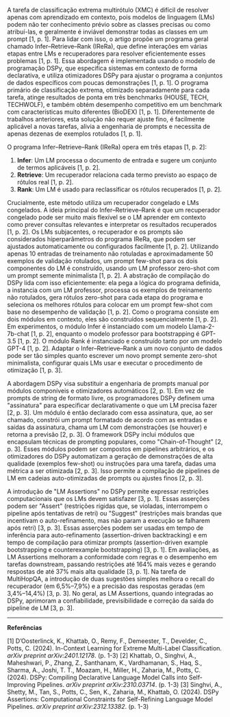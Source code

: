 A tarefa de classificação extrema multirótulo (XMC) é difícil de resolver apenas com aprendizado em contexto, pois modelos de linguagem (LMs) podem não ter conhecimento prévio sobre as classes precisas ou como atribuí-las, e geralmente é inviável demonstrar todas as classes em um prompt [1, p. 1]. Para lidar com isso, o artigo propõe um programa geral chamado Infer–Retrieve–Rank (IReRa), que define interações em várias etapas entre LMs e recuperadores para resolver eficientemente esses problemas [1, p. 1]. Essa abordagem é implementada usando o modelo de programação DSPy, que especifica sistemas em contexto de forma declarativa, e utiliza otimizadores DSPy para ajustar o programa a conjuntos de dados específicos com poucas demonstrações [1, p. 1]. O programa primário de classificação extrema, otimizado separadamente para cada tarefa, atinge resultados de ponta em três benchmarks (HOUSE, TECH, TECHWOLF), e também obtém desempenho competitivo em um benchmark com características muito diferentes (BioDEX) [1, p. 1]. Diferentemente de trabalhos anteriores, esta solução não requer ajuste fino, é facilmente aplicável a novas tarefas, alivia a engenharia de prompts e necessita de apenas dezenas de exemplos rotulados [1, p. 1].

O programa Infer–Retrieve–Rank (IReRa) opera em três etapas [1, p. 2]:
1.  **Infer**: Um LM processa o documento de entrada e sugere um conjunto de termos aplicáveis [1, p. 2].
2.  **Retrieve**: Um recuperador relaciona cada termo previsto ao espaço de rótulos real [1, p. 2].
3.  **Rank**: Um LM é usado para reclassificar os rótulos recuperados [1, p. 2].

Crucialmente, este método utiliza um recuperador congelado e LMs congelados. A ideia principal do Infer–Retrieve–Rank é que um recuperador congelado pode ser muito mais flexível se o LM aprender em contexto como prever consultas relevantes e interpretar os resultados recuperados [1, p. 2]. Os LMs subjacentes, o recuperador e os prompts são considerados hiperparâmetros do programa IReRa, que podem ser ajustados automaticamente ou configurados facilmente [1, p. 2]. Utilizando apenas 10 entradas de treinamento não rotuladas e aproximadamente 50 exemplos de validação rotulados, um prompt few-shot para os dois componentes do LM é construído, usando um LM professor zero-shot com um prompt semente minimalista [1, p. 2]. A abstração de compilação do DSPy lida com isso eficientemente: ela pega a lógica do programa definida, a instancia com um LM professor, processa os exemplos de treinamento não rotulados, gera rótulos zero-shot para cada etapa do programa e seleciona os melhores rótulos para colocar em um prompt few-shot com base no desempenho de validação [1, p. 2]. Como o programa consiste em dois módulos em contexto, eles são construídos sequencialmente [1, p. 2]. Em experimentos, o módulo Infer é instanciado com um modelo Llama-2-7b-chat [1, p. 2], enquanto o modelo professor para bootstrapping é GPT-3.5 [1, p. 2]. O módulo Rank é instanciado e construído tanto por um modelo GPT-4 [1, p. 2]. Adaptar o Infer–Retrieve–Rank a um novo conjunto de dados pode ser tão simples quanto escrever um novo prompt semente zero-shot minimalista, configurar quais LMs usar e executar o procedimento de otimização [1, p. 3].

A abordagem DSPy visa substituir a engenharia de prompts manual por módulos componíveis e otimizadores automáticos [2, p. 1]. Em vez de prompts de string de formato livre, os programadores DSPy definem uma "assinatura" para especificar declarativamente o que um LM precisa fazer [2, p. 3]. Um módulo é então declarado com essa assinatura, que, ao ser chamado, constrói um prompt formatado de acordo com as entradas e saídas da assinatura, chama um LM com demonstrações (se houver) e retorna a previsão [2, p. 3]. O framework DSPy inclui módulos que encapsulam técnicas de prompting populares, como "Chain-of-Thought" [2, p. 3]. Esses módulos podem ser compostos em pipelines arbitrários, e os otimizadores do DSPy automatizam a geração de demonstrações de alta qualidade (exemplos few-shot) ou instruções para uma tarefa, dadas uma métrica a ser otimizada [2, p. 3]. Isso permite a compilação de pipelines de LM em cadeias auto-otimizadas de prompts ou ajustes finos [2, p. 3].

A introdução de "LM Assertions" no DSPy permite expressar restrições computacionais que os LMs devem satisfazer [3, p. 1]. Essas asserções podem ser "Assert" (restrições rígidas que, se violadas, interrompem o pipeline após tentativas de retri) ou "Suggest" (restrições mais brandas que incentivam o auto-refinamento, mas não param a execução se falharem após retri) [3, p. 3]. Essas asserções podem ser usadas em tempo de inferência para auto-refinamento (assertion-driven backtracking) e em tempo de compilação para otimizar prompts (assertion-driven example bootstrapping e counterexample bootstrapping) [3, p. 1]. Em avaliações, as LM Assertions melhoram a conformidade com regras e o desempenho em tarefas downstream, passando restrições até 164% mais vezes e gerando respostas de até 37% mais alta qualidade [3, p. 1]. Na tarefa de MultiHopQA, a introdução de duas sugestões simples melhora o recall do recuperador (em 6,5%–7,9%) e a precisão das respostas geradas (em 3,4%–14,4%) [3, p. 3]. No geral, as LM Assertions, quando integradas ao DSPy, aprimoram a confiabilidade, previsibilidade e correção da saída do pipeline de LM [3, p. 3].

---
**Referências**

[1] D’Oosterlinck, K., Khattab, O., Remy, F., Demeester, T., Develder, C., Potts, C. (2024). In-Context Learning for Extreme Multi-Label Classification. *arXiv preprint arXiv:2401.12178*. (p. 1-3)
[2] Khattab, O., Singhvi, A., Maheshwari, P., Zhang, Z., Santhanam, K., Vardhamanan, S., Haq, S., Sharma, A., Joshi, T. T., Moazam, H., Miller, H., Zaharia, M., Potts, C. (2024). DSPy: Compiling Declarative Language Model Calls into Self-Improving Pipelines. *arXiv preprint arXiv:2310.03714*. (p. 1-3)
[3] Singhvi, A., Shetty, M., Tan, S., Potts, C., Sen, K., Zaharia, M., Khattab, O. (2024). DSPy Assertions: Computational Constraints for Self-Refining Language Model Pipelines. *arXiv preprint arXiv:2312.13382*. (p. 1-3)